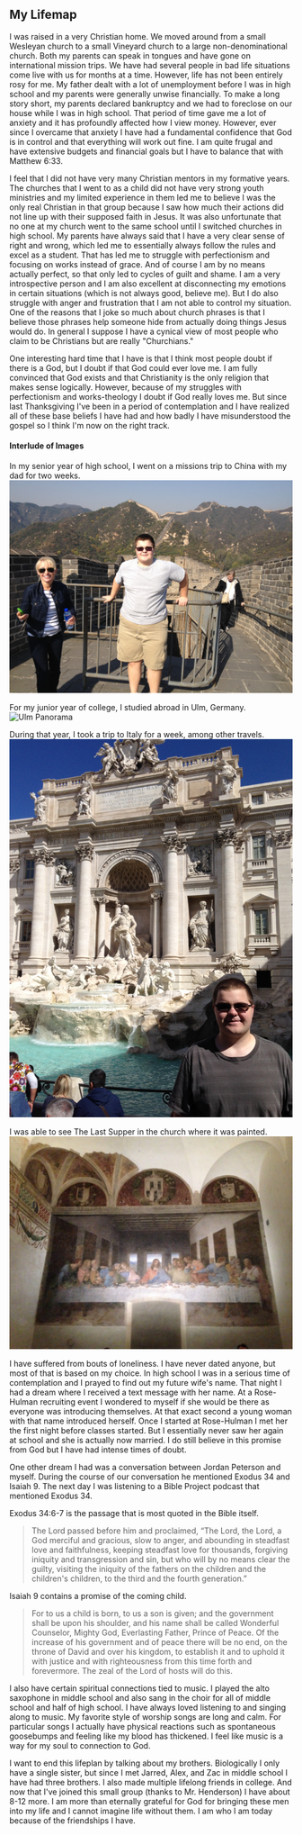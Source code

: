 ## My Lifemap

I was raised in a very Christian home.
We moved around from a small Wesleyan church to a small Vineyard church to a large non-denominational church.
Both my parents can speak in tongues and have gone on international mission trips.
We have had several people in bad life situations come live with us for months at a time.
However, life has not been entirely rosy for me.
My father dealt with a lot of unemployment before I was in high school and my parents were generally unwise financially.
To make a long story short, my parents declared bankruptcy and we had to foreclose on our house while I was in high school.
That period of time gave me a lot of anxiety and it has profoundly affected how I view money.
However, ever since I overcame that anxiety I have had a fundamental confidence that God is in control and that everything will work out fine.
I am quite frugal and have extensive budgets and financial goals but I have to balance that with Matthew 6:33.

I feel that I did not have very many Christian mentors in my formative years.
The churches that I went to as a child did not have very strong youth ministries and my limited experience in them led me to believe I was the only real Christian in that group because I saw how much their actions did not line up with their supposed faith in Jesus.
It was also unfortunate that no one at my church went to the same school until I switched churches in high school.
My parents have always said that I have a very clear sense of right and wrong, which led me to essentially always follow the rules and excel as a student.
That has led me to struggle with perfectionism and focusing on works instead of grace.
And of course I am by no means actually perfect, so that only led to cycles of guilt and shame.
I am a very introspective person and I am also excellent at disconnecting my emotions in certain situations (which is not always good, believe me).
But I do also struggle with anger and frustration that I am not able to control my situation.
One of the reasons that I joke so much about church phrases is that I believe those phrases help someone hide from actually doing things Jesus would do.
In general I suppose I have a cynical view of most people who claim to be Christians but are really "Churchians."

One interesting hard time that I have is that I think most people doubt if there is a God, but I doubt if that God could ever love me.
I am fully convinced that God exists and that Christianity is the only religion that makes sense logically.
However, because of my struggles with perfectionism and works-theology I doubt if God really loves me.
But since last Thanksgiving I've been in a period of contemplation and I have realized all of these base beliefs I have had and how badly I have misunderstood the gospel so I think I'm now on the right track.

#### Interlude of Images
In my senior year of high school, I went on a missions trip to China with my dad for two weeks.
![The Great Wall](images/great_wall.JPG)

For my junior year of college, I studied abroad in Ulm, Germany.
![Ulm Panorama](images/ulm_panorama.JPG)

During that year, I took a trip to Italy for a week, among other travels.
![Trevy Fountain](images/trevy.JPG)

I was able to see The Last Supper in the church where it was painted.
![The Last Supper](images/last_supper.JPG)

I have suffered from bouts of loneliness.
I have never dated anyone, but most of that is based on my choice.
In high school I was in a serious time of contemplation and I prayed to find out my future wife's name.
That night I had a dream where I received a text message with her name.
At a Rose-Hulman recruiting event I wondered to myself if she would be there as everyone was introducing themselves.
At that exact second a young woman with that name introduced herself.
Once I started at Rose-Hulman I met her the first night before classes started.
But I essentially never saw her again at school and she is actually now married.
I do still believe in this promise from God but I have had intense times of doubt.

One other dream I had was a conversation between Jordan Peterson and myself.
During the course of our conversation he mentioned Exodus 34 and Isaiah 9.
The next day I was listening to a Bible Project podcast that mentioned Exodus 34.

Exodus 34:6-7 is the passage that is most quoted in the Bible itself.

> The Lord passed before him and proclaimed,
>  “The Lord, the Lord, a God merciful and gracious, slow to anger,
>  and abounding in steadfast love and faithfulness, keeping steadfast love for thousands,
>  forgiving iniquity and transgression and sin, but who will by no means clear the guilty,
>  visiting the iniquity of the fathers on the children and the children's children,
>  to the third and the fourth generation.”

Isaiah 9 contains a promise of the coming child.

> For to us a child is born,
>     to us a son is given;
> and the government shall be upon his shoulder,
>     and his name shall be called
> Wonderful Counselor, Mighty God,
>     Everlasting Father, Prince of Peace.
> Of the increase of his government and of peace
>    there will be no end,
> on the throne of David and over his kingdom,
>    to establish it and to uphold it
> with justice and with righteousness
>    from this time forth and forevermore.
> The zeal of the Lord of hosts will do this.

I also have certain spiritual connections tied to music.
I played the alto saxophone in middle school and also sang in the choir for all of middle school and half of high school.
I have always loved listening to and singing along to music.
My favorite style of worship songs are long and calm.
For particular songs I actually have physical reactions such as spontaneous goosebumps and feeling like my blood has thickened.
I feel like music is a way for my soul to connection to God.

I want to end this lifeplan by talking about my brothers.
Biologically I only have a single sister, but since I met Jarred, Alex, and Zac in middle school I have had three brothers.
I also made multiple lifelong friends in college.
And now that I've joined this small group (thanks to Mr. Henderson) I have about 8-12 more.
I am more than eternally grateful for God for bringing these men into my life and I cannot imagine life without them.
I am who I am today because of the friendships I have.

